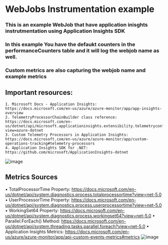 # WebJobs Instrumentation example
### This is an example WebJob that have application inisghts instrutmentation using Application Insights SDK
### In this example You have the defaukt counters in the performanceCounters table and it will log the webjob name as well.
### Custom metrics are also capturing the webjob name and example metrics
## Important resources:

	1. Microsoft Docs - Application Insights:  https://docs.microsoft.com/en-us/azure/azure-monitor/app/app-insights-overview
	2. TelemetryProcessorChainBuilder class reference:  https://docs.microsoft.com/en-us/dotnet/api/microsoft.applicationinsights.extensibility.telemetryconfiguration.telemetryprocessorchainbuilder?view=azure-dotnet
	3. Custom Telemetry Processors in Application Insights:  https://docs.microsoft.com/en-us/azure/azure-monitor/app/custom-operations-tracking#telemetry-processors
	4. Application Insights SDK for .NET:  https://github.com/microsoft/ApplicationInsights-dotnet 
![image](https://user-images.githubusercontent.com/109315042/229919535-a25eaa9c-2dcc-4e53-9914-e7c89e30a255.png)

## Metrics Sources
• TotalProcessorTime Property:  https://docs.microsoft.com/en-us/dotnet/api/system.diagnostics.process.totalprocessortime?view=net-5.0
• UserProcessorTime Property:  https://docs.microsoft.com/en-us/dotnet/api/system.diagnostics.process.userprocessortime?view=net-5.0
• WorkingSet64 Property:  https://docs.microsoft.com/en-us/dotnet/api/system.diagnostics.process.workingset64?view=net-5.0
• Parallel.ForEach() Method:  https://docs.microsoft.com/en-us/dotnet/api/system.threading.tasks.parallel.foreach?view=net-5.0
• Application Insights Metrics:  https://docs.microsoft.com/en-us/azure/azure-monitor/app/api-custom-events-metrics#metrics
![image](https://user-images.githubusercontent.com/109315042/229919968-1d5f43cf-2974-40f3-a14e-0bd929579b1b.png)
